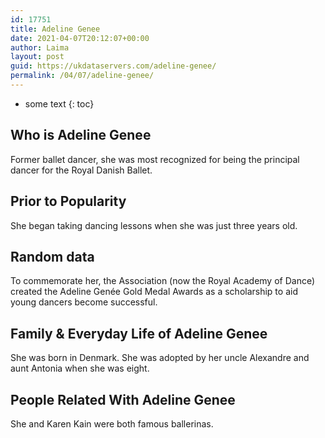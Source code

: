 ```yaml
---
id: 17751
title: Adeline Genee
date: 2021-04-07T20:12:07+00:00
author: Laima
layout: post
guid: https://ukdataservers.com/adeline-genee/
permalink: /04/07/adeline-genee/
---
```


* some text
{: toc}


## Who is Adeline Genee
                  
                  
                  
Former ballet dancer, she was most recognized for being the principal dancer for the Royal Danish Ballet.
                  
              
            
              
            
                
                
                
## Prior to Popularity
                  
                  
                  
She began taking dancing lessons when she was just three years old.
                  
              
            
              
            
                
                
                
## Random data
                  
                  
                  
To commemorate her, the Association (now the Royal Academy of Dance) created the Adeline Genée Gold Medal Awards as a scholarship to aid young dancers become successful.
                  
              
            
              
            
                
                
                
## Family & Everyday Life of Adeline Genee
                  
                  
                  
She was born in Denmark. She was adopted by her uncle Alexandre and aunt Antonia when she was eight.
                  
              
            
              
            
                
                
                
## People Related With Adeline Genee
                  
                  
                  
She and Karen Kain were both famous ballerinas.
                  
              
            
              
            
                
              
            
              
              
            
            
              
            
          
          
          